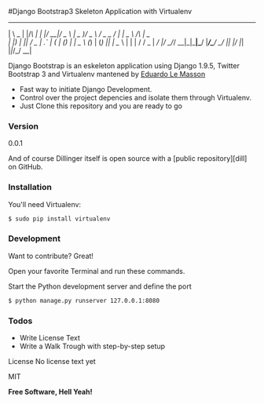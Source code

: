 #Django Bootstrap3 Skeleton Application with Virtualenv
  ___     _  _   _  _  ___  ___    ___  ___   ___ _____ ___ _____ ___    _   ___ 
 |   \ _ | |/_\ | \| |/ __|/ _ \  | _ )/ _ \ / _ \_   _/ __|_   _| _ \  /_\ | _ \
 | |) | || / _ \| .` | (_ | (_) | | _ \ (_) | (_) || | \__ \ | | |   / / _ \|  _/
 |___/ \__/_/ \_\_|\_|\___|\___/  |___/\___/ \___/ |_| |___/ |_| |_|_\/_/ \_\_|  
                                                                                 

Django Bootstrap is an eskeleton application using Django 1.9.5, Twitter Bootstrap 3 and Virtualenv mantened by [Eduardo Le Masson]

  - Fast way to initiate Django Development.
  - Control over the project depencies and isolate them through Virtualenv.
  - Just Clone this repository and you are ready to go

### Version
0.0.1



And of course Dillinger itself is open source with a [public repository][dill]
 on GitHub.

### Installation

You'll need Virtualenv:

```sh
$ sudo pip install virtualenv
```


### Development

Want to contribute? Great!

Open your favorite Terminal and run these commands.


Start the Python development server and define the port

```sh
$ python manage.py runserver 127.0.0.1:8080
```



### Todos

 - Write License Text
 - Write a Walk Trough with step-by-step setup
 

License
No license text yet

MIT


**Free Software, Hell Yeah!**


   
   [git-repo-url]: <https://github.com/edulemasson/django_virtualenv.git>
   [eduardo le masson]: <https://linkedin.com/in/edulemasson>
   [django]: <https://djangoproject.com>
   [Twitter Bootstrap]: <http://twitter.github.com/bootstrap/>
   [keymaster.js]: <https://github.com/madrobby/keymaster>



